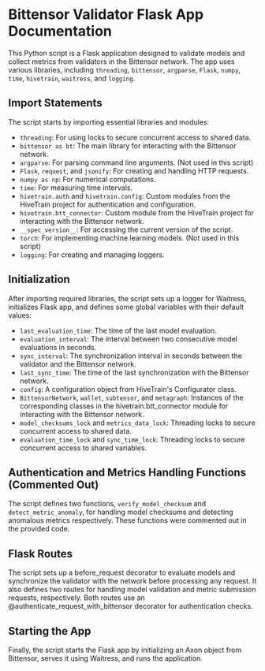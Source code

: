  # Bittensor Validator Flask App Documentation

This Python script is a Flask application designed to validate models and collect metrics from validators in the Bittensor network. The app uses various libraries, including `threading`, `bittensor`, `argparse`, `Flask`, `numpy`, `time`, `hivetrain`, `waitress`, and `logging`.

## Import Statements

The script starts by importing essential libraries and modules:

- `threading`: For using locks to secure concurrent access to shared data.
- `bittensor as bt`: The main library for interacting with the Bittensor network.
- `argparse`: For parsing command line arguments. (Not used in this script)
- `Flask`, `request`, and `jsonify`: For creating and handling HTTP requests.
- `numpy as np`: For numerical computations.
- `time`: For measuring time intervals.
- `hivetrain.auth` and `hivetrain.config`: Custom modules from the HiveTrain project for authentication and configuration.
- `hivetrain.btt_connector`: Custom module from the HiveTrain project for interacting with the Bittensor network.
- `__spec_version__`: For accessing the current version of the script.
- `torch`: For implementing machine learning models. (Not used in this script)
- `logging`: For creating and managing loggers.

## Initialization

After importing required libraries, the script sets up a logger for Waitress, initializes Flask app, and defines some global variables with their default values:

- `last_evaluation_time`: The time of the last model evaluation.
- `evaluation_interval`: The interval between two consecutive model evaluations in seconds.
- `sync_interval`: The synchronization interval in seconds between the validator and the Bittensor network.
- `last_sync_time`: The time of the last synchronization with the Bittensor network.
- `config`: A configuration object from HiveTrain's Configurator class.
- `BittensorNetwork`, `wallet`, `subtensor`, and `metagraph`: Instances of the corresponding classes in the hivetrain.btt_connector module for interacting with the Bittensor network.
- `model_checksums_lock` and `metrics_data_lock`: Threading locks to secure concurrent access to shared data.
- `evaluation_time_lock` and `sync_time_lock`: Threading locks to secure concurrent access to shared variables.

## Authentication and Metrics Handling Functions (Commented Out)

The script defines two functions, `verify_model_checksum` and `detect_metric_anomaly`, for handling model checksums and detecting anomalous metrics respectively. These functions were commented out in the provided code.

## Flask Routes

The script sets up a before_request decorator to evaluate models and synchronize the validator with the network before processing any request. It also defines two routes for handling model validation and metric submission requests, respectively. Both routes use an @authenticate\_request\_with\_bittensor decorator for authentication checks.

## Starting the App

Finally, the script starts the Flask app by initializing an Axon object from Bittensor, serves it using Waitress, and runs the application.